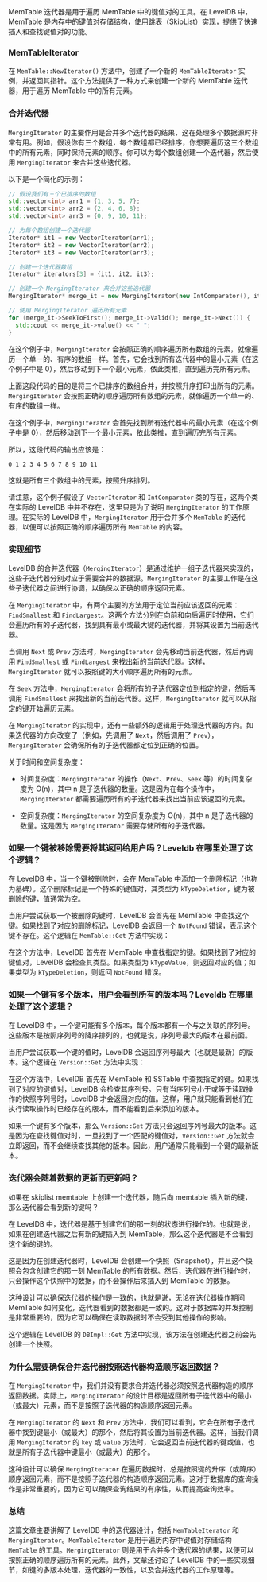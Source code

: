 
MemTable 迭代器是用于遍历 MemTable 中的键值对的工具。在 LevelDB 中，MemTable 是内存中的键值对存储结构，使用跳表（SkipList）实现，提供了快速插入和查找键值对的功能。

### MemTableIterator

在 `MemTable::NewIterator()` 方法中，创建了一个新的 `MemTableIterator` 实例，并返回其指针。这个方法提供了一种方式来创建一个新的 MemTable 迭代器，用于遍历 MemTable 中的所有元素。

### 合并迭代器

`MergingIterator` 的主要作用是合并多个迭代器的结果，这在处理多个数据源时非常有用。例如，假设你有三个数组，每个数组都已经排序，你想要遍历这三个数组中的所有元素，同时保持元素的顺序。你可以为每个数组创建一个迭代器，然后使用 `MergingIterator` 来合并这些迭代器。

以下是一个简化的示例：

```cpp
// 假设我们有三个已排序的数组
std::vector<int> arr1 = {1, 3, 5, 7};
std::vector<int> arr2 = {2, 4, 6, 8};
std::vector<int> arr3 = {0, 9, 10, 11};

// 为每个数组创建一个迭代器
Iterator* it1 = new VectorIterator(arr1);
Iterator* it2 = new VectorIterator(arr2);
Iterator* it3 = new VectorIterator(arr3);

// 创建一个迭代器数组
Iterator* iterators[3] = {it1, it2, it3};

// 创建一个 MergingIterator 来合并这些迭代器
MergingIterator* merge_it = new MergingIterator(new IntComparator(), iterators, 3);

// 使用 MergingIterator 遍历所有元素
for (merge_it->SeekToFirst(); merge_it->Valid(); merge_it->Next()) {
  std::cout << merge_it->value() << " ";
}
```

在这个例子中，`MergingIterator` 会按照正确的顺序遍历所有数组的元素，就像遍历一个单一的、有序的数组一样。首先，它会找到所有迭代器中的最小元素（在这个例子中是 0），然后移动到下一个最小元素，依此类推，直到遍历完所有元素。

上面这段代码的目的是将三个已排序的数组合并，并按照升序打印出所有的元素。`MergingIterator` 会按照正确的顺序遍历所有数组的元素，就像遍历一个单一的、有序的数组一样。

在这个例子中，`MergingIterator` 会首先找到所有迭代器中的最小元素（在这个例子中是 0），然后移动到下一个最小元素，依此类推，直到遍历完所有元素。

所以，这段代码的输出应该是：

```
0 1 2 3 4 5 6 7 8 9 10 11
```

这就是所有三个数组中的元素，按照升序排列。

请注意，这个例子假设了 `VectorIterator` 和 `IntComparator` 类的存在，这两个类在实际的 LevelDB 中并不存在，这里只是为了说明 `MergingIterator` 的工作原理。在实际的 LevelDB 中，`MergingIterator` 用于合并多个 `MemTable` 的迭代器，以便可以按照正确的顺序遍历所有 `MemTable` 的内容。

### 实现细节

LevelDB 的合并迭代器（`MergingIterator`）是通过维护一组子迭代器来实现的，这些子迭代器分别对应于需要合并的数据源。`MergingIterator` 的主要工作是在这些子迭代器之间进行协调，以确保以正确的顺序返回元素。

在 `MergingIterator` 中，有两个主要的方法用于定位当前应该返回的元素：`FindSmallest` 和 `FindLargest`。这两个方法分别在向前和向后遍历时使用，它们会遍历所有的子迭代器，找到具有最小或最大键的迭代器，并将其设置为当前迭代器。

当调用 `Next` 或 `Prev` 方法时，`MergingIterator` 会先移动当前迭代器，然后再调用 `FindSmallest` 或 `FindLargest` 来找出新的当前迭代器。这样，`MergingIterator` 就可以按照键的大小顺序遍历所有的元素。

在 `Seek` 方法中，`MergingIterator` 会将所有的子迭代器定位到指定的键，然后再调用 `FindSmallest` 来找出新的当前迭代器。这样，`MergingIterator` 就可以从指定的键开始遍历元素。

在 `MergingIterator` 的实现中，还有一些额外的逻辑用于处理迭代器的方向。如果迭代器的方向改变了（例如，先调用了 `Next`，然后调用了 `Prev`），`MergingIterator` 会确保所有的子迭代器都定位到正确的位置。

关于时间和空间复杂度：

- 时间复杂度：`MergingIterator` 的操作（`Next`、`Prev`、`Seek` 等）的时间复杂度为 O(n)，其中 n 是子迭代器的数量。这是因为在每个操作中，`MergingIterator` 都需要遍历所有的子迭代器来找出当前应该返回的元素。

- 空间复杂度：`MergingIterator` 的空间复杂度为 O(n)，其中 n 是子迭代器的数量。这是因为 `MergingIterator` 需要存储所有的子迭代器。

### 如果一个键被移除需要将其返回给用户吗？Leveldb 在哪里处理了这个逻辑？

在 LevelDB 中，当一个键被删除时，会在 MemTable 中添加一个删除标记（也称为墓碑）。这个删除标记是一个特殊的键值对，其类型为 `kTypeDeletion`，键为被删除的键，值通常为空。

当用户尝试获取一个被删除的键时，LevelDB 会首先在 MemTable 中查找这个键。如果找到了对应的删除标记，LevelDB 会返回一个 `NotFound` 错误，表示这个键不存在。这个逻辑在 `MemTable::Get` 方法中实现：

在这个方法中，LevelDB 首先在 MemTable 中查找指定的键。如果找到了对应的键值对，LevelDB 会检查其类型。如果类型为 `kTypeValue`，则返回对应的值；如果类型为 `kTypeDeletion`，则返回 `NotFound` 错误。

### 如果一个键有多个版本，用户会看到所有的版本吗？Leveldb 在哪里处理了这个逻辑？

在 LevelDB 中，一个键可能有多个版本，每个版本都有一个与之关联的序列号。这些版本是按照序列号的降序排列的，也就是说，序列号最大的版本在最前面。

当用户尝试获取一个键的值时，LevelDB 会返回序列号最大（也就是最新）的版本。这个逻辑在 `Version::Get` 方法中实现：

在这个方法中，LevelDB 首先在 MemTable 和 SSTable 中查找指定的键。如果找到了对应的键值对，LevelDB 会检查其序列号。只有当序列号小于或等于读取操作的快照序列号时，LevelDB 才会返回对应的值。这样，用户就只能看到他们在执行读取操作时已经存在的版本，而不能看到后来添加的版本。

如果一个键有多个版本，那么 `Version::Get` 方法只会返回序列号最大的版本。这是因为在查找键值对时，一旦找到了一个匹配的键值对，`Version::Get` 方法就会立即返回，而不会继续查找其他的版本。因此，用户通常只能看到一个键的最新版本。

### 迭代器会随着数据的更新而更新吗？

如果在 skiplist memtable 上创建一个迭代器，随后向 memtable 插入新的键，那么迭代器会看到新的键吗？

在 LevelDB 中，迭代器是基于创建它们的那一刻的状态进行操作的。也就是说，如果在创建迭代器之后有新的键插入到 MemTable，那么这个迭代器是不会看到这个新的键的。

这是因为在创建迭代器时，LevelDB 会创建一个快照（Snapshot），并且这个快照会包含创建它的那一刻 MemTable 的所有数据。然后，迭代器在进行操作时，只会操作这个快照中的数据，而不会操作后来插入到 MemTable 的数据。

这种设计可以确保迭代器的操作是一致的，也就是说，无论在迭代器操作期间 MemTable 如何变化，迭代器看到的数据都是一致的。这对于数据库的并发控制是非常重要的，因为它可以确保在读取数据时不会受到其他操作的影响。

这个逻辑在 LevelDB 的 `DBImpl::Get` 方法中实现，该方法在创建迭代器之前会先创建一个快照。

### 为什么需要确保合并迭代器按照迭代器构造顺序返回数据？

在 `MergingIterator` 中，我们并没有要求合并迭代器必须按照迭代器构造的顺序返回数据。实际上，`MergingIterator` 的设计目标是返回所有子迭代器中的最小（或最大）元素，而不是按照子迭代器的构造顺序返回元素。

在 `MergingIterator` 的 `Next` 和 `Prev` 方法中，我们可以看到，它会在所有子迭代器中找到键最小（或最大）的那个，然后将其设置为当前迭代器。这样，当我们调用 `MergingIterator` 的 `key` 或 `value` 方法时，它会返回当前迭代器的键或值，也就是所有子迭代器中键最小（或最大）的那个。

这种设计可以确保 `MergingIterator` 在遍历数据时，总是按照键的升序（或降序）顺序返回元素，而不是按照子迭代器的构造顺序返回元素。这对于数据库的查询操作是非常重要的，因为它可以确保查询结果的有序性，从而提高查询效率。

### 总结

这篇文章主要讲解了 LevelDB 中的迭代器设计，包括 `MemTableIterator` 和 `MergingIterator`。`MemTableIterator` 是用于遍历内存中键值对存储结构 `MemTable` 的工具。`MergingIterator` 则是用于合并多个迭代器的结果，以便可以按照正确的顺序遍历所有的元素。此外，文章还讨论了 LevelDB 中的一些实现细节，如键的多版本处理，迭代器的一致性，以及合并迭代器的工作原理等。